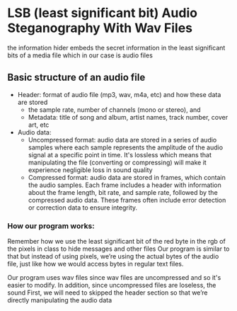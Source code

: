 # LSB (least significant bit) Audio Steganography With Wav Files
the information hider embeds the secret information in the least significant bits of a media file which in our case is audio files
## Basic structure of an audio file
- Header: format of audio file (mp3, wav, m4a, etc) and how these data are stored
  - the sample rate, number of channels (mono or stereo), and 
  - Metadata: title of song and album, artist names, track number, cover art, etc
- Audio data:
  - Uncompressed format: audio data are stored in a series of audio samples where each sample represents the amplitude of the audio signal at a specific point in time. It's lossless which means that manipulating the file (converting or compressing) will make it experience negligible loss in sound quality
  - Compressed format: audio data are stored in frames, which contain the audio samples. Each frame includes a header with information about the frame length, bit rate, and sample rate, followed by the compressed audio data. These frames often include error detection or correction data to ensure integrity.

### How our program works:
Remember how we use the least significant bit of the red byte in the rgb of the pixels in class to hide messages and other files 
Our program is similar to that but instead of using pixels, we’re using the actual bytes of the audio file, just like how we would access bytes in regular text files.

Our program uses wav files since wav files are uncompressed and so it's easier to modify. In addition, since uncompressed files are loseless, the sound 
First, we will need to skipped the header section so that we’re directly manipulating the audio data 
